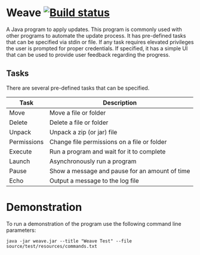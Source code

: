 [build-status]: https://github.com/avereon/weave/workflows/Avereon%20Weave%20Continuous/badge.svg "Build status"

# Weave [![][build-status]](https://github.com/avereon/weave/actions)

A Java program to apply updates. This program is commonly used with other 
programs to automate the update process. It has pre-defined tasks that can be 
specified via stdin or file. If any task requires elevated privileges the user 
is prompted for proper credentials. If specified, it has a simple UI that can 
be used to provide user feedback regarding the progress.

## Tasks
There are several pre-defined tasks that can be specified.

| Task | Description |
| --- | --- |
| Move | Move a file or folder |
| Delete | Delete a file or folder |
| Unpack | Unpack a zip (or jar) file |
| Permissions | Change file permissions on a file or folder |
| Execute | Run a program and wait for it to complete |
| Launch | Asynchronously run a program |
| Pause | Show a message and pause for an amount of time |
| Echo | Output a message to the log file |

# Demonstration
To run a demonstration of the program use the following command line parameters:
    
    java -jar weave.jar --title "Weave Test" --file source/test/resources/commands.txt

